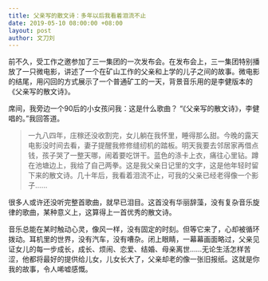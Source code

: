 ```yaml
---
title: 父亲写的散文诗：多年以后我看着泪流不止
date: 2019-05-10 08:00:00 +08:00
layout: post
author: 文刀刘
---
```


前不久，受工作之邀参加了三一集团的一次发布会。在发布会上，三一集团特别播放了一只微电影，讲述了一个在矿山工作的父亲和上学的儿子之间的故事。微电影的结尾，用闪回的方式展示了一个普通矿工的一天，背景音乐用的是李健版本的《父亲写的散文诗》。

席间，我旁边一个90后的小女孩问我：这是什么歌曲？ “《父亲写的散文诗》，李健唱的。”我回答道。

> 一九八四年，庄稼还没收割完，女儿躺在我怀里，睡得那么甜。今晚的露天电影没时间去看，妻子提醒我修修缝纫机的踏板。明天我要去邻居家再借点钱，孩子哭了一整天哪，闹着要吃饼干。蓝色的涤卡上衣，痛往心里钻。蹲在池塘边上，我给了自己两拳。这是我父亲日记里的文字，这是他年轻时留下来的散文诗。几十年后，我看着泪流不止，可我的父亲已经老得像一个影子……

很多人或许还没听完整首歌曲，就早已泪目。这首没有华丽辞藻，没有复杂音乐旋律的歌曲，某种意义上，这算得上一首优秀的散文诗。

音乐总能在某时触动心灵，像风一样，没有固定的时刻。但等它来了，心却被循环拨动。耳机里的世界，没有汽车，没有嘈杂。闭上眼睛，一幕幕画面略过，父亲见证女儿的每一步成长，成长、烦闹、恋爱、结婚、母亲离世……无论生活怎样苦涩，他都将最好的提供给儿女，儿女长大了，父亲却老的像一张旧报纸。这就是你我的故事，令人唏嘘感慨。